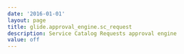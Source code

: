 ```yaml
---
date: '2016-01-01'
layout: page
title: glide.approval_engine.sc_request
description: Service Catalog Requests approval engine
value: off
---
```

